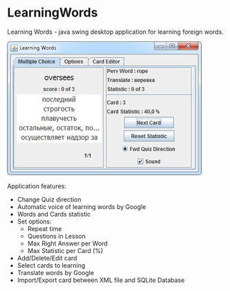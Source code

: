 # LearningWords
Learning Words - java swing desktop application for learning foreign words.

![Screenshot](https://raw.githubusercontent.com/7554732/LearningWords/master/screenshots/MultpleChoicePanel.png)

Application features:
- Change Quiz direction
- Automatic voice of learning words by Google
- Words and Cards statistic
- Set options:
	- Repeat time
	- Questions in Lesson
	- Max Right Answer per Word
	- Max Statistic per Card (%)
- Add/Delete/Edit card
- Select cards to learning
- Translate words by Google
- Import/Export card between XML file and SQLite Database
